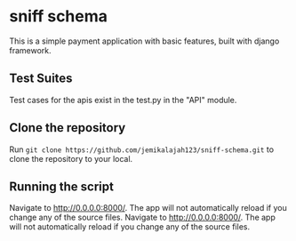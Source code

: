 # sniff schema
This is a simple payment application with basic features, built with django framework.

## Test Suites
Test cases for the apis exist in the test.py in the "API" module.

## Clone the repository
Run `git clone https://github.com/jemikalajah123/sniff-schema.git` to clone the repository to your local.

## Running the script
Navigate to http://0.0.0.0:8000/. The app will not automatically reload if you change any of the source files.
Navigate to http://0.0.0.0:8000/. The app will not automatically reload if you change any of the source files.
